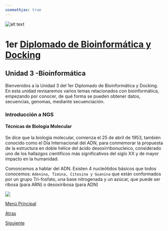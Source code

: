 ```yaml
---
usemathjax: true
---
```

![alt text](https://solariabiodata.com.mx/images/solaria_banner.png "Soluciones de Siguiente Generación")
# 1er [Diplomado de Bioinformática y Docking](./)

## Unidad 3 -Bioinformática

Bienvenidos a la Unidad 3  del 1er Diplomado de Bioinformática y Docking. En esta unidad revisaremos varios temas relacionados con bioinformática, empezando por conocer, de qué forma se pueden obtener datos, secuencias, genomas, mediante secuenciación.

### Introducción a NGS

#### Técnicas de Biología Molecular

Se dice que la biología molecular, comienza el 25 de abril de 1953, también conocido como el Día Internacional del ADN, para conmemorar la propuesta de la estructura en doble hélice del ácido desoxirribonucleico, considerado uno de los hallazgos científicos más significativos del siglo XX y de mayor impacto en la humanidad.

Comoncemos a hablar del ADN. Existen 4 nucleótidos básicos que todos conocemos: `Adenina, Timina, Citosina y Guanina` que están conformados por un grupo Tri-fosfato, una base nitrogenada y un azúcar, que puede ser ribosa (para ARN) o desoxiribosa (para ADN)

![](https://drive.google.com/file/d/1Rry3T0NC2qAgKvs3aqr-hS_I10UP67n6/view?usp=sharing)


[Menú Principal](./)

[Atras](#)

[Siguiente](./#)
